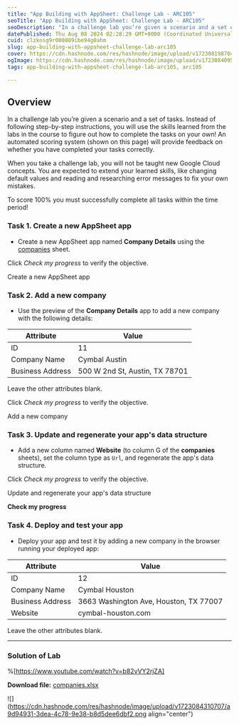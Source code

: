 ```yaml
---
title: "App Building with AppSheet: Challenge Lab - ARC105"
seoTitle: "App Building with AppSheet: Challenge Lab - ARC105"
seoDescription: "In a challenge lab you’re given a scenario and a set of tasks. Instead of following step-by-step instructions, you will use the skills learned from the labs"
datePublished: Thu Aug 08 2024 02:28:29 GMT+0000 (Coordinated Universal Time)
cuid: clzknsg9r000809ibe94g0ahm
slug: app-building-with-appsheet-challenge-lab-arc105
cover: https://cdn.hashnode.com/res/hashnode/image/upload/v1723081987045/7872e94a-f48a-4d64-8c74-ee44bf41f411.png
ogImage: https://cdn.hashnode.com/res/hashnode/image/upload/v1723084095606/bbb05489-f177-4ad0-9e43-a3f793e83683.png
tags: app-building-with-appsheet-challenge-lab-arc105, arc105

---
```


## **Overview**

In a challenge lab you’re given a scenario and a set of tasks. Instead of following step-by-step instructions, you will use the skills learned from the labs in the course to figure out how to complete the tasks on your own! An automated scoring system (shown on this page) will provide feedback on whether you have completed your tasks correctly.

When you take a challenge lab, you will not be taught new Google Cloud concepts. You are expected to extend your learned skills, like changing default values and reading and researching error messages to fix your own mistakes.

To score 100% you must successfully complete all tasks within the time period!

### **Task 1. Create a new AppSheet app**

* Create a new AppSheet app named **Company Details** using the [companies](https://docs.google.com/spreadsheets/d/1fsusJTqRwsURG9GpduXVZE8XXfv9vzq5XXI9jBlcq9M/copy) sheet.
    

Click *Check my progress* to verify the objective.

Create a new AppSheet app

### **Task 2. Add a new company**

* Use the preview of the **Company Details** app to add a new company with the following details:
    

| **Attribute** | **Value** |
| --- | --- |
| ID | 11 |
| Company Name | Cymbal Austin |
| Business Address | 500 W 2nd St, Austin, TX 78701 |

Leave the other attributes blank.

Click *Check my progress* to verify the objective.

Add a new company

### **Task 3. Update and regenerate your app's data structure**

* Add a new column named **Website** (to column G of the **companies** sheets), set the column type as `Url`, and regenerate the app's data structure.
    

Click *Check my progress* to verify the objective.

Update and regenerate your app's data structure

**Check my progress**

### **Task 4. Deploy and test your app**

* Deploy your app and test it by adding a new company in the browser running your deployed app:
    

| **Attribute** | **Value** |
| --- | --- |
| ID | 12 |
| Company Name | Cymbal Houston |
| Business Address | 3663 Washington Ave, Houston, TX 77007 |
| Website | cymbal-houston.com |

Leave the other attributes blank.

---

### Solution of Lab

%[https://www.youtube.com/watch?v=b82vVY2rjZA] 

**Download file:** [companies.xlsx](https://github.com/ePlus-DEV/storage/blob/main/labs/ARC105/companies.xlsx)

![](https://cdn.hashnode.com/res/hashnode/image/upload/v1723084310707/a9d94931-3dea-4c78-9e38-b8d5dee6dbf2.png align="center")